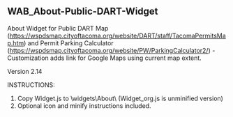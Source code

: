 ## WAB_About-Public-DART-Widget
About Widget for Public DART Map (https://wspdsmap.cityoftacoma.org/website/DART/staff/TacomaPermitsMap.htm) and Permit Parking Calculator (https://wspdsmap.cityoftacoma.org/website/PW/ParkingCalculator2/) - Customization adds link for Google Maps using current map extent.

Version 2.14

INSTRUCTIONS:

1. Copy Widget.js to \widgets\About\ (Widget_org.js is unminified version)
2. Optional icon and minify instructions included.
